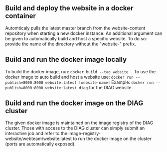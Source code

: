 ## Build and deploy the website in a docker container

Automticaly pulls the latest master branch from the website-content repository when starting a new docker instance. An additional argument can be given to automatically build and host a specific website. To do so: provide the name of the directory without the "website-" prefix. 

## Build and run the docker image locally
To build the docker image, run: `docker build --tag website .`
To use the docker image to auto build and host a website use: `docker run --publish=8000:8000 website:latest [website-name]`
Example: `docker run --publish=8000:8000 website:latest diag` for the DIAG website.

## Build and run the docker image on the DIAG cluster
The given docker image is maintained on the image registry of the DIAG cluster. Those with access to the DIAG cluster can simply submit an interactive job and refer to the image-registry-website/webteam/website:latest to run the docker image on the cluster (ports are automatically exposed).

